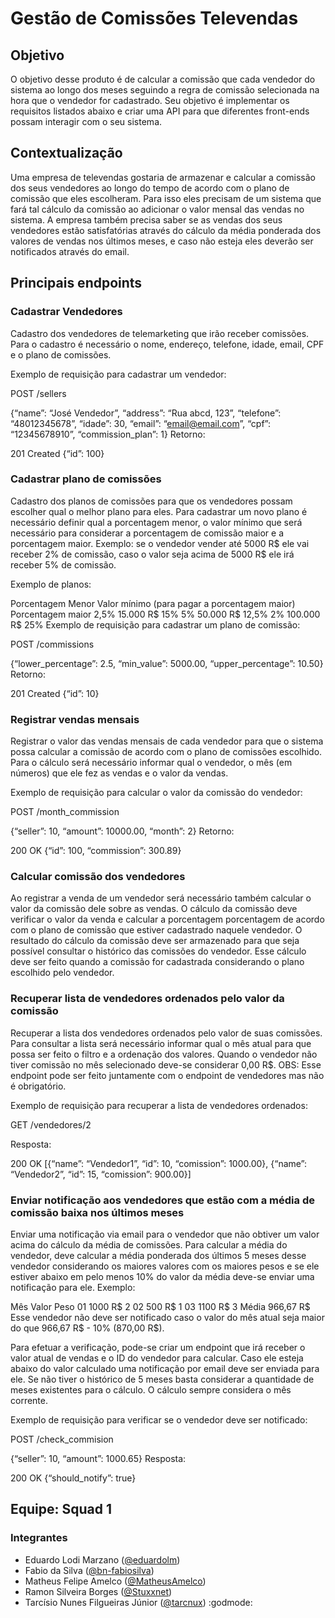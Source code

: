 # Gestão de Comissões Televendas
## Objetivo
O objetivo desse produto é de calcular a comissão que cada vendedor do sistema ao longo dos meses seguindo a regra de comissão selecionada na hora que o vendedor for cadastrado. Seu objetivo é implementar os requisitos listados abaixo e criar uma API para que diferentes front-ends possam interagir com o seu sistema.

## Contextualização
Uma empresa de televendas gostaria de armazenar e calcular a comissão dos seus vendedores ao longo do tempo de acordo com o plano de comissão que eles escolheram. Para isso eles precisam de um sistema que fará tal cálculo da comissão ao adicionar o valor mensal das vendas no sistema. A empresa também precisa saber se as vendas dos seus vendedores estão satisfatórias através do cálculo da média ponderada dos valores de vendas nos últimos meses, e caso não esteja eles deverão ser notificados através do email.

## Principais endpoints
### Cadastrar Vendedores
Cadastro dos vendedores de telemarketing que irão receber comissões. Para o cadastro é necessário o nome, endereço, telefone, idade, email, CPF e o plano de comissões.

Exemplo de requisição para cadastrar um vendedor:

POST /sellers

{“name”: “José Vendedor”, “address”: “Rua abcd, 123”, “telefone”: “48012345678”, “idade”: 30, “email”: “email@email.com”, “cpf”: “12345678910”, “commission_plan”: 1}
Retorno:

201 Created
{“id”: 100}

### Cadastrar plano de comissões
Cadastro dos planos de comissões para que os vendedores possam escolher qual o melhor plano para eles. Para cadastrar um novo plano é necessário definir qual a porcentagem menor, o valor mínimo que será necessário para considerar a porcentagem de comissão maior e a porcentagem maior. Exemplo: se o vendedor vender até 5000 R$ ele vai receber 2% de comissão, caso o valor seja acima de 5000 R$ ele irá receber 5% de comissão.

Exemplo de planos:

Porcentagem Menor	Valor mínimo (para pagar a porcentagem maior)	Porcentagem maior
2,5%	15.000 R$	15%
5%	50.000 R$	12,5%
2%	100.000 R$	25%
Exemplo de requisição para cadastrar um plano de comissão:

POST /commissions

{“lower_percentage”: 2.5, “min_value”: 5000.00, “upper_percentage”: 10.50}
Retorno:

201 Created
{“id”: 10}

### Registrar vendas mensais
Registrar o valor das vendas mensais de cada vendedor para que o sistema possa calcular a comissão de acordo com o plano de comissões escolhido. Para o cálculo será necessário informar qual o vendedor, o mês (em números) que ele fez as vendas e o valor da vendas.

Exemplo de requisição para calcular o valor da comissão do vendedor:

POST /month_commission

{“seller”: 10, “amount”: 10000.00, “month”: 2}
Retorno:

200 OK
{“id”: 100, “commission”: 300.89}

### Calcular comissão dos vendedores
Ao registrar a venda de um vendedor será necessário também calcular o valor da comissão dele sobre as vendas. O cálculo da comissão deve verificar o valor da venda e calcular a porcentagem porcentagem de acordo com o plano de comissão que estiver cadastrado naquele vendedor. O resultado do cálculo da comissão deve ser armazenado para que seja possível consultar o histórico das comissões do vendedor. Esse cálculo deve ser feito quando a comissão for cadastrada considerando o plano escolhido pelo vendedor.

### Recuperar lista de vendedores ordenados pelo valor da comissão
Recuperar a lista dos vendedores ordenados pelo valor de suas comissões. Para consultar a lista será necessário informar qual o mês atual para que possa ser feito o filtro e a ordenação dos valores. Quando o vendedor não tiver comissão no mês selecionado deve-se considerar 0,00 R$. OBS: Esse endpoint pode ser feito juntamente com o endpoint de vendedores mas não é obrigatório.

Exemplo de requisição para recuperar a lista de vendedores ordenados:

GET /vendedores/2

Resposta:

200 OK
[{“name”: “Vendedor1”, “id”: 10, “comission”: 1000.00}, {“name”: “Vendedor2”, “id”: 15, “comission”: 900.00}]

### Enviar notificação aos vendedores que estão com a média de comissão baixa nos últimos meses
Enviar uma notificação via email para o vendedor que não obtiver um valor acima do cálculo da média de comissões. Para calcular a média do vendedor, deve calcular a média ponderada dos últimos 5 meses desse vendedor considerando os maiores valores com os maiores pesos e se ele estiver abaixo em pelo menos 10% do valor da média deve-se enviar uma notificação para ele. Exemplo:

Mês	Valor	Peso
01	1000 R$	2
02	500 R$	1
03	1100 R$	3
Média	966,67 R$
Esse vendedor não deve ser notificado caso o valor do mês atual seja maior do que 966,67 R$ - 10% (870,00 R$).

Para efetuar a verificação, pode-se criar um endpoint que irá receber o valor atual de vendas e o ID do vendedor para calcular. Caso ele esteja abaixo do valor calculado uma notificação por email deve ser enviada para ele. Se não tiver o histórico de 5 meses basta considerar a quantidade de meses existentes para o cálculo. O cálculo sempre considera o mês corrente.

Exemplo de requisição para verificar se o vendedor deve ser notificado:

POST /check_commision

{“seller”: 10, “amount”: 1000.65}
Resposta:

200 OK
{“should_notify”: true}
## Equipe: Squad 1

### Integrantes
* Eduardo Lodi Marzano ([@eduardolm](https://github.com/eduardolm))
* Fabio da Silva ([@bn-fabiosilva](https://github.com/bn-fabiosilva))
* Matheus Felipe Amelco ([@MatheusAmelco](https://github.com/MatheusAmelco))
* Ramon Silveira Borges ([@Stuxxnet](https://github.com/StuxxNet))
* Tarcísio Nunes Filgueiras Júnior ([@tarcnux](https://github.com/tarcnux)) :godmode:
